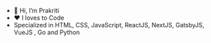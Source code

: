 - 👋 Hi, I’m Prakriti
- ❤ I loves to Code
- Specialized in HTML, CSS, JavaScript, ReactJS, NextJS, GatsbyJS, VueJS , Go and Python

<!---
anandprakriti/anandprakriti is a ✨ special ✨ repository because its `README.md` (this file) appears on your GitHub profile.
You can click the Preview link to take a look at your changes.
--->
